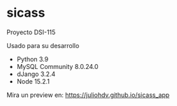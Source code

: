 # sicass
Proyecto DSI-115

Usado para su desarrollo
- Python 3.9
- MySQL Community 8.0.24.0
- dJango 3.2.4
- Node 15.2.1

Mira un preview en:
https://juliohdv.github.io/sicass_app
